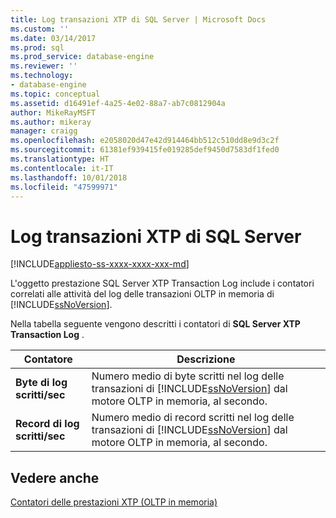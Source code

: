 ```yaml
---
title: Log transazioni XTP di SQL Server | Microsoft Docs
ms.custom: ''
ms.date: 03/14/2017
ms.prod: sql
ms.prod_service: database-engine
ms.reviewer: ''
ms.technology:
- database-engine
ms.topic: conceptual
ms.assetid: d16491ef-4a25-4e02-88a7-ab7c0812904a
author: MikeRayMSFT
ms.author: mikeray
manager: craigg
ms.openlocfilehash: e2058020d47e42d914464bb512c510dd8e9d3c2f
ms.sourcegitcommit: 61381ef939415fe019285def9450d7583df1fed0
ms.translationtype: HT
ms.contentlocale: it-IT
ms.lasthandoff: 10/01/2018
ms.locfileid: "47599971"
---
```

# <a name="sql-server-xtp-transaction-log"></a>Log transazioni XTP di SQL Server
[!INCLUDE[appliesto-ss-xxxx-xxxx-xxx-md](../../includes/appliesto-ss-xxxx-xxxx-xxx-md.md)]

  L'oggetto prestazione SQL Server XTP Transaction Log include i contatori correlati alle attività del log delle transazioni OLTP in memoria di [!INCLUDE[ssNoVersion](../../includes/ssnoversion-md.md)].  
  
 Nella tabella seguente vengono descritti i contatori di **SQL Server XTP Transaction Log** .  
  
|Contatore|Descrizione|  
|-------------|-----------------|  
|**Byte di log scritti/sec**|Numero medio di byte scritti nel log delle transazioni di [!INCLUDE[ssNoVersion](../../includes/ssnoversion-md.md)] dal motore OLTP in memoria, al secondo.|  
|**Record di log scritti/sec**|Numero medio di record scritti nel log delle transazioni di [!INCLUDE[ssNoVersion](../../includes/ssnoversion-md.md)] dal motore OLTP in memoria, al secondo.|  
  
## <a name="see-also"></a>Vedere anche  
 [Contatori delle prestazioni XTP &#40;OLTP in memoria&#41;](../../relational-databases/performance-monitor/sql-server-xtp-in-memory-oltp-performance-counters.md)  
  
  
